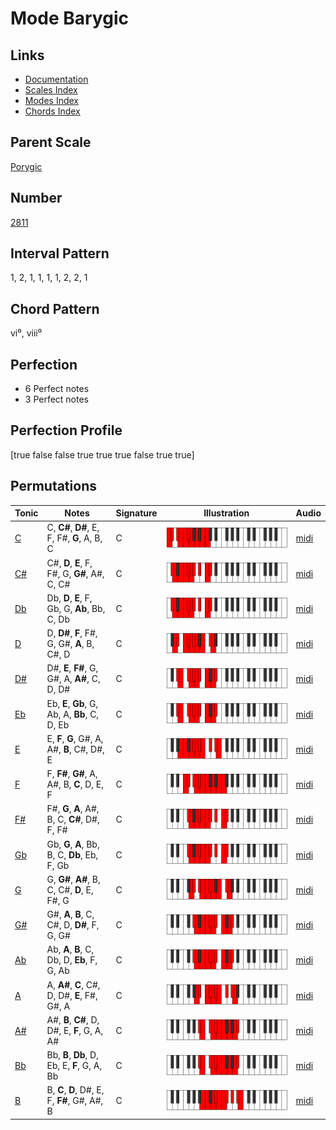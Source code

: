 # Mode Barygic

## Links

- [Documentation](README.md)
- [Scales Index](Scales.md)
- [Modes Index](Modes.md)
- [Chords Index](Chords.md)

## Parent Scale

[Porygic](ScalePorygic.md)

## Number

[2811](https://ianring.com/musictheory/scales/2811)

## Interval Pattern

1, 2, 1, 1, 1, 1, 2, 2, 1

## Chord Pattern

vi⁰, viii⁰

## Perfection

- 6 Perfect notes
- 3 Perfect notes

## Perfection Profile

[true false false true true true false true true]

## Permutations

| Tonic | Notes | Signature | Illustration | Audio |
|-------|-------|-----------|--------------|-------|
| [C](ModeCNaturalBarygic.md) | C, **C#**, **D#**, E, F, F#, **G**, A, B, C | C | ![CNaturalBarygic](ModeCNaturalBarygic.png) | [midi](https://github.com/edipermadi/music/blob/main/docs/ModeCNaturalBarygic.mid?raw=true) |
| [C#](ModeCSharpBarygic.md) | C#, **D**, **E**, F, F#, G, **G#**, A#, C, C# | C | ![CSharpBarygic](ModeCSharpBarygic.png) | [midi](https://github.com/edipermadi/music/blob/main/docs/ModeCSharpBarygic.mid?raw=true) |
| [Db](ModeDFlatBarygic.md) | Db, **D**, **E**, F, Gb, G, **Ab**, Bb, C, Db | C | ![DFlatBarygic](ModeDFlatBarygic.png) | [midi](https://github.com/edipermadi/music/blob/main/docs/ModeDFlatBarygic.mid?raw=true) |
| [D](ModeDNaturalBarygic.md) | D, **D#**, **F**, F#, G, G#, **A**, B, C#, D | C | ![DNaturalBarygic](ModeDNaturalBarygic.png) | [midi](https://github.com/edipermadi/music/blob/main/docs/ModeDNaturalBarygic.mid?raw=true) |
| [D#](ModeDSharpBarygic.md) | D#, **E**, **F#**, G, G#, A, **A#**, C, D, D# | C | ![DSharpBarygic](ModeDSharpBarygic.png) | [midi](https://github.com/edipermadi/music/blob/main/docs/ModeDSharpBarygic.mid?raw=true) |
| [Eb](ModeEFlatBarygic.md) | Eb, **E**, **Gb**, G, Ab, A, **Bb**, C, D, Eb | C | ![EFlatBarygic](ModeEFlatBarygic.png) | [midi](https://github.com/edipermadi/music/blob/main/docs/ModeEFlatBarygic.mid?raw=true) |
| [E](ModeENaturalBarygic.md) | E, **F**, **G**, G#, A, A#, **B**, C#, D#, E | C | ![ENaturalBarygic](ModeENaturalBarygic.png) | [midi](https://github.com/edipermadi/music/blob/main/docs/ModeENaturalBarygic.mid?raw=true) |
| [F](ModeFNaturalBarygic.md) | F, **F#**, **G#**, A, A#, B, **C**, D, E, F | C | ![FNaturalBarygic](ModeFNaturalBarygic.png) | [midi](https://github.com/edipermadi/music/blob/main/docs/ModeFNaturalBarygic.mid?raw=true) |
| [F#](ModeFSharpBarygic.md) | F#, **G**, **A**, A#, B, C, **C#**, D#, F, F# | C | ![FSharpBarygic](ModeFSharpBarygic.png) | [midi](https://github.com/edipermadi/music/blob/main/docs/ModeFSharpBarygic.mid?raw=true) |
| [Gb](ModeGFlatBarygic.md) | Gb, **G**, **A**, Bb, B, C, **Db**, Eb, F, Gb | C | ![GFlatBarygic](ModeGFlatBarygic.png) | [midi](https://github.com/edipermadi/music/blob/main/docs/ModeGFlatBarygic.mid?raw=true) |
| [G](ModeGNaturalBarygic.md) | G, **G#**, **A#**, B, C, C#, **D**, E, F#, G | C | ![GNaturalBarygic](ModeGNaturalBarygic.png) | [midi](https://github.com/edipermadi/music/blob/main/docs/ModeGNaturalBarygic.mid?raw=true) |
| [G#](ModeGSharpBarygic.md) | G#, **A**, **B**, C, C#, D, **D#**, F, G, G# | C | ![GSharpBarygic](ModeGSharpBarygic.png) | [midi](https://github.com/edipermadi/music/blob/main/docs/ModeGSharpBarygic.mid?raw=true) |
| [Ab](ModeAFlatBarygic.md) | Ab, **A**, **B**, C, Db, D, **Eb**, F, G, Ab | C | ![AFlatBarygic](ModeAFlatBarygic.png) | [midi](https://github.com/edipermadi/music/blob/main/docs/ModeAFlatBarygic.mid?raw=true) |
| [A](ModeANaturalBarygic.md) | A, **A#**, **C**, C#, D, D#, **E**, F#, G#, A | C | ![ANaturalBarygic](ModeANaturalBarygic.png) | [midi](https://github.com/edipermadi/music/blob/main/docs/ModeANaturalBarygic.mid?raw=true) |
| [A#](ModeASharpBarygic.md) | A#, **B**, **C#**, D, D#, E, **F**, G, A, A# | C | ![ASharpBarygic](ModeASharpBarygic.png) | [midi](https://github.com/edipermadi/music/blob/main/docs/ModeASharpBarygic.mid?raw=true) |
| [Bb](ModeBFlatBarygic.md) | Bb, **B**, **Db**, D, Eb, E, **F**, G, A, Bb | C | ![BFlatBarygic](ModeBFlatBarygic.png) | [midi](https://github.com/edipermadi/music/blob/main/docs/ModeBFlatBarygic.mid?raw=true) |
| [B](ModeBNaturalBarygic.md) | B, **C**, **D**, D#, E, F, **F#**, G#, A#, B | C | ![BNaturalBarygic](ModeBNaturalBarygic.png) | [midi](https://github.com/edipermadi/music/blob/main/docs/ModeBNaturalBarygic.mid?raw=true) |
